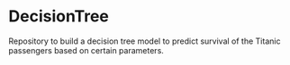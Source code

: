 # DecisionTree
Repository to build a decision tree model to predict survival of the Titanic passengers based on certain parameters.
